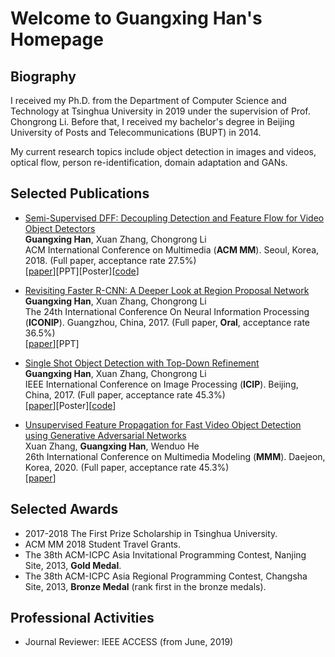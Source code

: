 # Welcome to Guangxing Han's Homepage

## Biography

I received my Ph.D. from the Department of Computer Science and Technology at Tsinghua University in 2019 under the supervision of Prof. Chongrong Li. Before that, I received my bachelor's degree in Beijing University of Posts and Telecommunications (BUPT) in 2014.

My current research topics include object detection in images and videos, optical flow, person re-identification, domain adaptation and GANs.

## Selected Publications

* <a href="https://guangxinghan.github.io/papers/ACMMM_2018.pdf">Semi-Supervised DFF: Decoupling Detection and Feature Flow for Video Object Detectors</a><br> **Guangxing Han**, Xuan Zhang, Chongrong Li<br> ACM International Conference on Multimedia (**ACM MM**). Seoul, Korea, 2018. (Full paper, acceptance rate 27.5%)<br>[[paper](https://guangxinghan.github.io/papers/ACMMM_2018.pdf)][PPT][Poster][[code](https://github.com/GuangxingHan/semi-DFF)]

* <a href="https://link.springer.com/chapter/10.1007/978-3-319-70090-8_2">Revisiting Faster R-CNN: A Deeper Look at Region Proposal Network</a><br> **Guangxing Han**, Xuan Zhang, Chongrong Li<br> The 24th International Conference On Neural Information Processing (**ICONIP**). Guangzhou, China, 2017. (Full paper, **Oral**, acceptance rate 36.5%)<br>[[paper](https://guangxinghan.github.io/papers/ICONIP_2017.pdf)][PPT]

* <a href="https://ieeexplore.ieee.org/document/8296905/">Single Shot Object Detection with Top-Down Refinement</a><br> **Guangxing Han**, Xuan Zhang, Chongrong Li<br> IEEE International Conference on Image Processing (**ICIP**). Beijing, China, 2017. (Full paper, acceptance rate 45.3%)<br>[[paper](https://guangxinghan.github.io/papers/ICIP_2017.pdf)][Poster][[code](https://github.com/GuangxingHan/SSD-TDR)]

* <a href="https://guangxinghan.github.io">Unsupervised Feature Propagation for Fast Video Object Detection using Generative Adversarial Networks</a><br> Xuan Zhang, **Guangxing Han**, Wenduo He<br> 26th International Conference on Multimedia Modeling (**MMM**). Daejeon, Korea, 2020. (Full paper, acceptance rate 45.3%)<br>[[paper](https://guangxinghan.github.io)]

## Selected Awards

* 2017-2018 The First Prize Scholarship in Tsinghua University.
* ACM MM 2018 Student Travel Grants.
* The 38th ACM-ICPC Asia Invitational Programming Contest, Nanjing Site, 2013, **Gold Medal**.
* The 38th ACM-ICPC Asia Regional Programming Contest, Changsha Site, 2013, **Bronze Medal** (rank first in the bronze medals).

## Professional Activities

* Journal Reviewer: IEEE ACCESS (from June, 2019)
